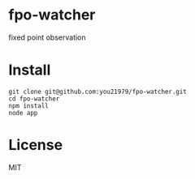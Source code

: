 fpo-watcher
===========

fixed point observation

# Install
```
git clone git@github.com:you21979/fpo-watcher.git
cd fpo-watcher
npm install
node app
```

# License
MIT
